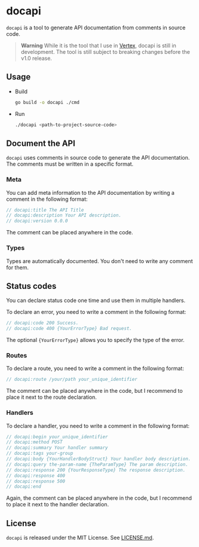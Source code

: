 # docapi

`docapi` is a tool to generate API documentation from comments in source code.

> **Warning**
> While it is the tool that I use in [Vertex](https://vertex.quentinguidee.dev), docapi is still in development. The tool is still subject to breaking changes before the v1.0 release.

## Usage

- Build

    ```bash
    go build -o docapi ./cmd
    ```

- Run

    ```bash
    ./docapi <path-to-project-source-code>
    ```

## Document the API

`docapi` uses comments in source code to generate the API documentation. The comments must be written in a specific format.

### Meta

You can add meta information to the API documentation by writing a comment in the following format:

```go
// docapi:title The API Title
// docapi:description Your API description.
// docapi:version 0.0.0
```

The comment can be placed anywhere in the code.

### Types

Types are automatically documented. You don't need to write any comment for them.

## Status codes

You can declare status code one time and use them in multiple handlers.

To declare an error, you need to write a comment in the following format:

```go
// docapi:code 200 Success.
// docapi:code 400 {YourErrorType} Bad request.
```

The optional `{YourErrorType}` allows you to specify the type of the error.

### Routes

To declare a route, you need to write a comment in the following format:

```go
// docapi:route /your/path your_unique_identifier
```

The comment can be placed anywhere in the code, but I recommend to place it next to the route declaration.

### Handlers

To declare a handler, you need to write a comment in the following format:

```go
// docapi:begin your_unique_identifier
// docapi:method POST
// docapi:summary Your handler summary
// docapi:tags your-group
// docapi:body {YourHandlerBodyStruct} Your handler body description.
// docapi:query the-param-name {TheParamType} The param description.
// docapi:response 200 {YourResponseType} The response description.
// docapi:response 400
// docapi:response 500
// docapi:end
```

Again, the comment can be placed anywhere in the code, but I recommend to place it next to the handler declaration.

## License

`docapi` is released under the MIT License. See [LICENSE.md](./LICENSE.md).
